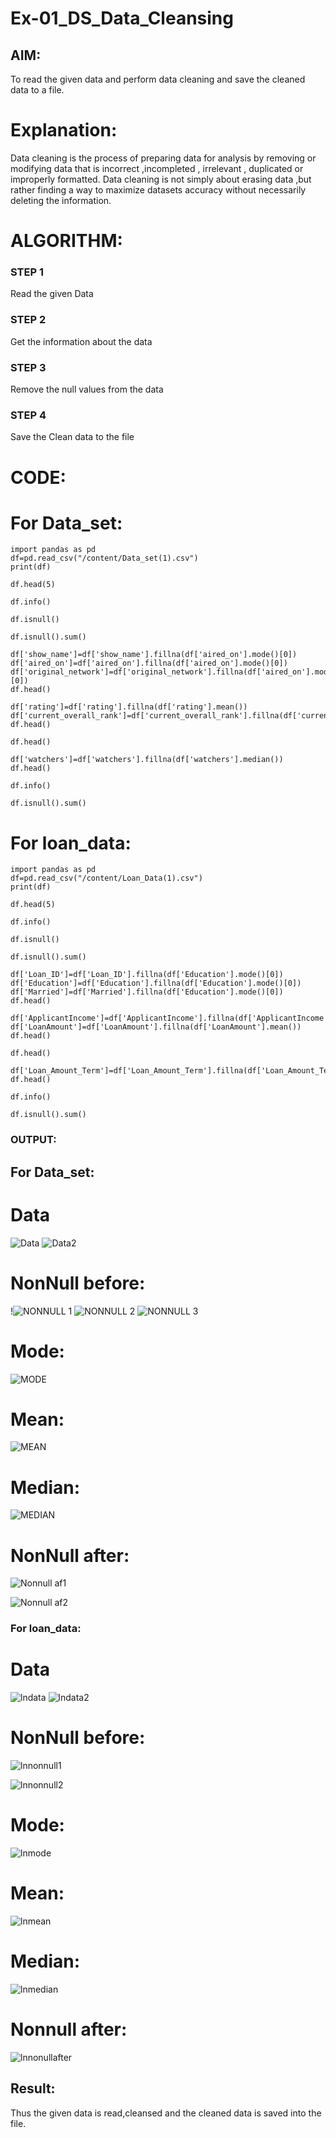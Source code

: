 # Ex-01_DS_Data_Cleansing


## AIM:
To read the given data and perform data cleaning and save the cleaned data to a file. 

# Explanation:
Data cleaning is the process of preparing data for analysis by removing or modifying data that is incorrect ,incompleted , irrelevant , duplicated or improperly formatted. 
Data cleaning is not simply about erasing data ,but rather finding a way to maximize datasets accuracy without necessarily deleting the information. 

# ALGORITHM:
### STEP 1
Read the given Data
### STEP 2
Get the information about the data
### STEP 3
Remove the null values from the data
### STEP 4
Save the Clean data to the file

# CODE:
# For Data_set:
```
import pandas as pd
df=pd.read_csv("/content/Data_set(1).csv")
print(df)

df.head(5)

df.info()

df.isnull()

df.isnull().sum()

df['show_name']=df['show_name'].fillna(df['aired_on'].mode()[0])
df['aired_on']=df['aired_on'].fillna(df['aired_on'].mode()[0])
df['original_network']=df['original_network'].fillna(df['aired_on'].mode()[0])
df.head()

df['rating']=df['rating'].fillna(df['rating'].mean())
df['current_overall_rank']=df['current_overall_rank'].fillna(df['current_overall_rank'].mean())
df.head()

df.head()

df['watchers']=df['watchers'].fillna(df['watchers'].median())
df.head()

df.info()

df.isnull().sum()
```
# For loan_data:
```
import pandas as pd
df=pd.read_csv("/content/Loan_Data(1).csv")
print(df)

df.head(5)

df.info()

df.isnull()

df.isnull().sum()

df['Loan_ID']=df['Loan_ID'].fillna(df['Education'].mode()[0])
df['Education']=df['Education'].fillna(df['Education'].mode()[0])
df['Married']=df['Married'].fillna(df['Education'].mode()[0])
df.head()

df['ApplicantIncome']=df['ApplicantIncome'].fillna(df['ApplicantIncome'].mean())
df['LoanAmount']=df['LoanAmount'].fillna(df['LoanAmount'].mean())
df.head()

df.head()

df['Loan_Amount_Term']=df['Loan_Amount_Term'].fillna(df['Loan_Amount_Term'].median())
df.head()

df.info()

df.isnull().sum()
```
### OUTPUT:
## For Data_set:
# Data
![Data](https://github.com/abinayasangeetha/ODD2023-Datascience-Ex01/assets/119393675/ba01b39f-48f8-4654-bbb5-911cb3af7b7e)
![Data2](https://github.com/abinayasangeetha/ODD2023-Datascience-Ex01/assets/119393675/5e843989-d3dc-4266-88d8-8a25e73016c7)


# NonNull before:
!![NONNULL 1](https://github.com/abinayasangeetha/ODD2023-Datascience-Ex01/assets/119393675/de91fe02-7ca2-47e4-913d-ec89d305dc44)
![NONNULL 2](https://github.com/abinayasangeetha/ODD2023-Datascience-Ex01/assets/119393675/5a55e8c5-b1d2-484a-9b26-f541f35eec69)
![NONNULL 3](https://github.com/abinayasangeetha/ODD2023-Datascience-Ex01/assets/119393675/4be8e142-a282-4506-b686-65e099d84f05)

# Mode:
![MODE](https://github.com/abinayasangeetha/ODD2023-Datascience-Ex01/assets/119393675/e9bc9d27-5134-460a-9c6f-b49142a69697)
# Mean:
![MEAN](https://github.com/abinayasangeetha/ODD2023-Datascience-Ex01/assets/119393675/c5d39504-78d9-490b-9a95-8b54cae1fa52)

# Median:
![MEDIAN](https://github.com/abinayasangeetha/ODD2023-Datascience-Ex01/assets/119393675/78bdf18e-1634-4a4e-a50a-c46bdbffc209)


# NonNull after:
![Nonnull af1](https://github.com/abinayasangeetha/ODD2023-Datascience-Ex01/assets/119393675/f53f31b6-41f3-48aa-8721-964162407b78)

![Nonnull af2](https://github.com/abinayasangeetha/ODD2023-Datascience-Ex01/assets/119393675/64e473ec-7e02-457e-8131-00c3e4c0938a)

### For loan_data:
# Data
![lndata](https://github.com/abinayasangeetha/ODD2023-Datascience-Ex01/assets/119393675/578921a2-bddb-49d1-8eec-f3d785203b74)
![lndata2](https://github.com/abinayasangeetha/ODD2023-Datascience-Ex01/assets/119393675/e8ed9ae7-b78b-4505-bdbc-05a1c6770987)
# NonNull before:
![lnnonnull1](https://github.com/abinayasangeetha/ODD2023-Datascience-Ex01/assets/119393675/2e6c58dc-5fd2-4699-b05c-1358aae9fb88)

![lnnonnull2](https://github.com/abinayasangeetha/ODD2023-Datascience-Ex01/assets/119393675/9351d518-92f3-4164-9042-ef761ac4a333)

# Mode:
![lnmode](https://github.com/abinayasangeetha/ODD2023-Datascience-Ex01/assets/119393675/f581b8d3-0460-468f-aa31-0ac56dc25fc7)
# Mean:
![lnmean](https://github.com/abinayasangeetha/ODD2023-Datascience-Ex01/assets/119393675/bce0be4b-3585-4ca6-8f69-0c66f8328807)

# Median:
![lnmedian](https://github.com/abinayasangeetha/ODD2023-Datascience-Ex01/assets/119393675/558e935d-3e5b-4a3f-a0a8-52991962201d)

# Nonnull after:

![lnnonullafter](https://github.com/abinayasangeetha/ODD2023-Datascience-Ex01/assets/119393675/f55a5f74-e473-49c0-8323-d77a003f478f)

## Result:
Thus the given data is read,cleansed and the cleaned data is saved into the file.
